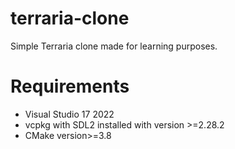 # terraria-clone
Simple Terraria clone made for learning purposes.

# Requirements
- Visual Studio 17 2022
- vcpkg with SDL2 installed with version >=2.28.2
- CMake version>=3.8